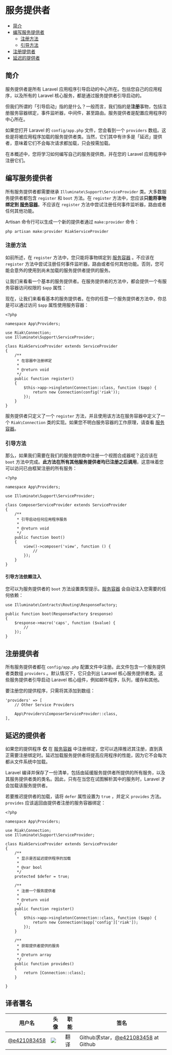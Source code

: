 # 服务提供者
- [简介](#introduction)
- [编写服务提供者](#writing-service-providers)
    - [注册方法](#the-register-method)
    - [引导方法](#the-boot-method)
- [注册提供者](#registering-providers)
- [延迟的提供者](#deferred-providers)

<a name="introduction"></a>
## 简介

服务提供者是所有 Laravel 应用程序引导启动的中心所在。包括您自己的应用程序，以及所有的 Laravel 核心服务，都是通过服务提供者引导启动的。

但我们所谓的「引导启动」指的是什么？一般而言，我们指的是**注册**事物，包括注册服务容器绑定，事件监听器，中间件，甚至路由。服务提供者是配置应用程序的中心所在。

如果您打开 Laravel 的 `config/app.php` 文件，您会看到一个 `providers` 数组。这些是将被应用程序加载的服务提供者类。当然，它们其中有许多是「延迟」提供者，意味着它们不会每次请求都加载，只会按需加载。

在本概述中，您将学习如何编写自己的服务提供商，并在您的 Laravel 应用程序中注册它们。

<a name="writing-service-providers"></a>
## 编写服务提供者

所有服务提供者都需要继承 `Illuminate\Support\ServiceProvider` 类。大多数服务提供者都包含 `register` 和 `boot` 方法。在 `register` 方法中，您应该**只能将事物绑定到 [服务容器](/docs/{{version}}/container)**。不应该在 `register` 方法中尝试注册任何事件监听器，路由或者任何其他功能。

Artisan 命令行可以生成一个新的提供者通过 `make:provider` 命令：

    php artisan make:provider RiakServiceProvider

<a name="the-register-method"></a>
### 注册方法

如前所述，在 `register` 方法中，您只能将事物绑定到 [服务容器](/docs/{{version}}/container) 。不应该在 `register` 方法中尝试注册任何事件监听器，路由或者任何其他功能。否则，您可能会意外的使用到尚未加载的服务提供者提供的服务。

让我们来看看一个基本的服务提供者。在服务提供者的方法中，都会提供一个有服务容器访问权限的 `$app` 属性：



现在，让我们来看看基本的服务提供者。在你的任意一个服务提供者方法中，你总是可以通过访问 `$app` 属性使用服务容器：

    <?php

    namespace App\Providers;

    use Riak\Connection;
    use Illuminate\Support\ServiceProvider;

    class RiakServiceProvider extends ServiceProvider
    {
        /**
         * 在容器中注册绑定
         *
         * @return void
         */
        public function register()
        {
            $this->app->singleton(Connection::class, function ($app) {
                return new Connection(config('riak'));
            });
        }
    }

服务提供者只定义了一个 `register` 方法，并且使用该方法在服务容器中定义了一个 `Riak\Connection` 类的实现。如果您不明白服务容器的工作原理，请查看 [服务容器](/docs/{{version}}/container)。


<a name="the-boot-method"></a>
### 引导方法

那么，如果我们需要在我们的服务提供商中注册一个视图合成器呢？这应该在 `boot` 方法中完成。**此方法在所有其他服务提供者均已注册之后调用**，这意味着您可以访问已由框架注册的所有服务：

    <?php

    namespace App\Providers;

    use Illuminate\Support\ServiceProvider;

    class ComposerServiceProvider extends ServiceProvider
    {
        /**
         * 引导启动任何应用程序服务
         *
         * @return void
         */
        public function boot()
        {
            view()->composer('view', function () {
                //
            });
        }
    }

#### 引导方法依赖注入

您可以为服务提供者的 `boot` 方法设置类型提示。[服务容器](/docs/{{version}}/container) 会自动注入您需要的任何依赖：

    use Illuminate\Contracts\Routing\ResponseFactory;

    public function boot(ResponseFactory $response)
    {
        $response->macro('caps', function ($value) {
            //
        });
    }

<a name="registering-providers"></a>
## 注册提供者
所有服务提供者都在 `config/app.php` 配置文件中注册。此文件包含一个服务提供者类数组 `providers` 。默认情况下，它只会列出 Laravel 核心服务提供者类。这些服务提供者引导启动 Laravel 核心组件，例如邮件程序，队列，缓存和其他。

要注册您的提供程序，只需将其添加到数组：

    'providers' => [
        // Other Service Providers

        App\Providers\ComposerServiceProvider::class,
    ],

<a name="deferred-providers"></a>
## 延迟的提供者

如果您的提供程序 **仅** 在 [服务容器](/docs/{{version}}/container) 中注册绑定，您可以选择推迟其注册，直到真正需要注册绑定时。延迟加载服务提供者将提高应用程序的性能，因为它不会每次都从文件系统中加载。

Laravel 编译并保存了一份清单，包括由延缓服务提供者所提供的所有服务，以及其服务提供者类的类名。因此，只有在当您在试图解析其中的服务时，Laravel 才会加载该服务提供者。

若要推迟提供者的加载，请将 `defer` 属性设置为 `true` ，并定义 `provides` 方法。`provides` 应该返回由提供者注册的服务容器绑定：


    <?php

    namespace App\Providers;

    use Riak\Connection;
    use Illuminate\Support\ServiceProvider;

    class RiakServiceProvider extends ServiceProvider
    {
        /**
         * 显示是否延迟提供程序的加载
         *
         * @var bool
         */
        protected $defer = true;

        /**
         * 注册一个服务提供者
         *
         * @return void
         */
        public function register()
        {
            $this->app->singleton(Connection::class, function ($app) {
                return new Connection($app['config']['riak']);
            });
        }

        /**
         * 获取提供者提供的服务
         *
         * @return array
         */
        public function provides()
        {
            return [Connection::class];
        }

    }

## 译者署名
| 用户名 | 头像 | 职能 | 签名 |
|---|---|---|---|
| [@e421083458](https://github.com/e421083458)  | <img class="avatar-66 rm-style" src="https://dn-phphub.qbox.me/uploads/avatars/10802_1486368142.jpeg?imageView2/1/w/100/h/100">  |  翻译  | Github求star，[@e421083458](https://github.com/e421083458/) at Github  |
